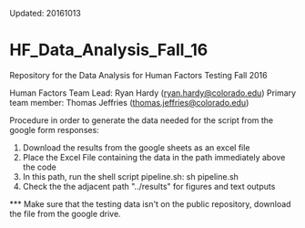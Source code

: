 Updated: 20161013

# HF_Data_Analysis_Fall_16
Repository for the Data Analysis for Human Factors Testing Fall 2016

Human Factors Team Lead: Ryan Hardy (ryan.hardy@colorado.edu)
Primary team member: Thomas Jeffries (thomas.jeffries@colorado.edu)

Procedure in order to generate the data needed for the script from the google form responses:
1) Download the results from the google sheets as an excel file
2) Place the Excel File containing the data in the path immediately above the code
3) In this path, run the shell script pipeline.sh: sh pipeline.sh
4) Check the the adjacent path "../results" for figures and text outputs

*** Make sure that the testing data isn't on the public repository, download the
file from the google drive.
